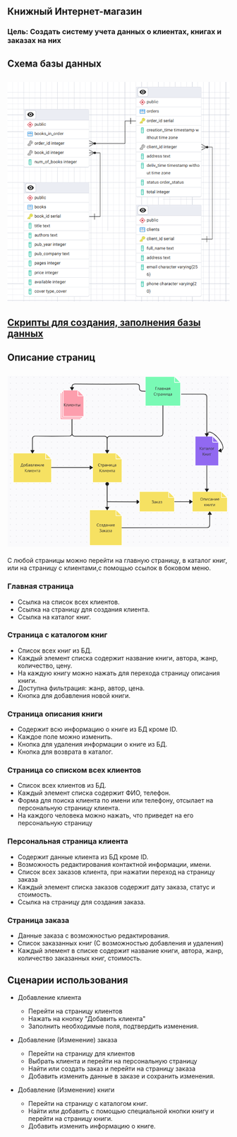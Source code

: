 Книжный Интернет-магазин
---
### Цель: Создать систему учета данных о клиентах, книгах и заказах на них

Схема базы данных
-----------------
![Alt text](photo/db.png)
---
[Cкрипты для создания, заполнения базы данных](https://github.com/SorbaI/web/tree/master/src/main/PostgreSQL)
---
Описание страниц
-----------------------
![Alt text](photo/pages.png)
-----------------------
С любой страницы можно перейти на главную страницу, в каталог книг, или на страницу с клиентами,с помощью ссылок в боковом меню.

### Главная страница
- Ссылка на список всех клиентов.
- Ссылка на страницу для создания клиента.
- Ссылка на каталог книг.


### Страница с каталогом книг
- Список всех книг из БД. 
- Каждый элемент списка содержит название книги, автора, жанр, количество, цену.
- На каждую книгу можно нажать для перехода страницу описания книги.
- Доступна фильтрация: жанр, автор, цена.
- Кнопка для добавления новой книги.

### Страница описания книги
- Содержит всю информацию о книге из БД кроме ID.
- Каждое поле можно изменить.
- Кнопка для удаления информации о книге из БД.
- Кнопка для возврата в каталог.

### Страница со списком всех клиентов
- Список всех клиентов из БД.
- Каждый элемент списка содержит ФИО, телефон.
- Форма для поиска клиента по имени или телефону, отсылает на персональную страницу клиента.
- На каждого человека можно нажать, что приведет на его персональную страницу


### Персональная страница клиента
- Содержит данные клиента из БД кроме ID.
- Возможность редактирования контактной информации, имени.
- Список всех заказов клиента, при нажатии переход на страницу заказа
- Каждый элемент списка заказов содержит дату заказа, статус и стоимость.
- Ссылка на страницу для создания заказа.

### Страница заказа
- Данные заказа с возможностью редактирования.
- Список заказанных книг (С возможностью добавления и удаления)
- Каждый элемент в списке содержит название книги, автора, жанр, количество заказанных книг, стоимость.


Сценарии использования
----------------------

- Добавление клиента
    - Перейти на страницу клиентов
    - Нажать на кнопку "Добавить клиента"
    - Заполнить необходимые поля, подтвердить изменения.
  
- Добавление (Изменение) заказа
    - Перейти на страницу для клиентов
    - Выбрать клиента и перейти на персональную страницу
    - Найти или создать заказ и перейти на страницу заказа
    - Добавить изменить данные в заказе и сохранить изменения.

- Добавление (Изменение) книги
    - Перейти на страницу с каталогом книг.
    - Найти или добавить с помощью специальной кнопки книгу и перейти на страницу книги.
    - Добавить изменить информацию о книге.
	
